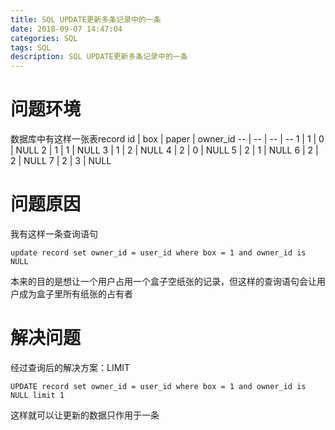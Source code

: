 ```yaml
---
title: SQL UPDATE更新多条记录中的一条
date: 2018-09-07 14:47:04
categories: SQL
tags: SQL 
description: SQL UPDATE更新多条记录中的一条
---
```


# 问题环境
数据库中有这样一张表record
id | box | paper | owner_id
-- | -- | -- | --
1 | 1 | 0 | NULL
2 | 1 | 1 | NULL
3 | 1 | 2 | NULL
4 | 2 | 0 | NULL
5 | 2 | 1 | NULL
6 | 2 | 2 | NULL
7 | 2 | 3 | NULL
# 问题原因
我有这样一条查询语句
```
update record set owner_id = user_id where box = 1 and owner_id is NULL
```
本来的目的是想让一个用户占用一个盒子空纸张的记录，但这样的查询语句会让用户成为盒子里所有纸张的占有者
# 解决问题
经过查询后的解决方案：LIMIT
```
UPDATE record set owner_id = user_id where box = 1 and owner_id is NULL limit 1
```
这样就可以让更新的数据只作用于一条